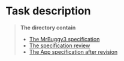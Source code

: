# Task description

> **The directory contain**
> * [The MrBuggy3 specification](https://github.com/MalfiRG/Project1/blob/main/Spec-analysis/1.%20Mr_Buggy_3_specification.pdf)
> * [The specification review](https://github.com/MalfiRG/Project1/blob/main/Spec-analysis/2.%20Requirements_review.pdf "Requirements_review") 
> * [The App specification after revision](https://github.com/MalfiRG/Project1/blob/main/Spec-analysis/3.%20Mr_Buggy_3_specification-after-review.pdf "Mr_Buggy_3_specification-after-review")
